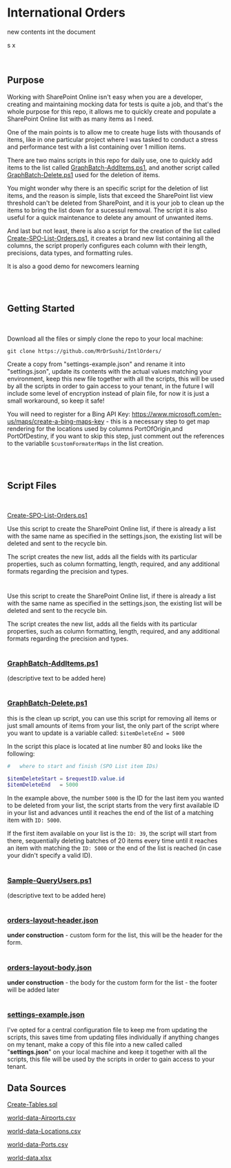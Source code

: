 # **International Orders**

new contents int the document

s
x


<br>

## **Purpose**

Working with SharePoint Online isn't easy when you are a developer, creating and maintaining mocking data for tests is quite a job, and that's the whole purpose for this repo, it allows me to quickly create and populate a SharePoint Online list with as many items as I need.

One of the main points is to allow me to create huge lists with thousands of items, like in one particular project where I was tasked to conduct a stress and performance test with a list containing over 1 million items.

There are two mains scripts in this repo for daily use, one to quickly add items to the list called  [GraphBatch-AddItems.ps1](GraphBatch-AddItems.ps1), and another script called [GraphBatch-Delete.ps1](GraphBatch-Delete.ps1) used for the deletion of items.

You might wonder why there is an specific script for the deletion of list items, and the reason is simple, lists that exceed the SharePoint list view threshold can't be deleted from SharePoint, and it is your job to clean up the items to bring the list down for a sucessul removal. The script it is also useful for a quick maintenance to delete any amount of unwanted items.

And last but not least, there is also a script for the creation of the list called [Create-SPO-List-Orders.ps1](Create-SPO-List-Orders.ps1), it creates a brand new list containing all the columns, the script properly configures each column with their length, precisions, data types, and formatting rules.

It is also a good demo for newcomers learning

<br>
<br>

## **Getting Started**

<br>

Download all the files or simply clone the repo to your local machine:

```
git clone https://github.com/MrDrSushi/IntlOrders/
```

Create a copy from "settings-example.json" and rename it into "settings.json", update its contents with the actual values matching your environment, keep this new file together with all the scripts, this will be used by all the scripts in order to gain access to your tenant, in the future I will include some level of encryption instead of plain file, for now it is just a small workaround, so keep it safe!

You will need to register for a Bing API Key: https://www.microsoft.com/en-us/maps/create-a-bing-maps-key - this is a necessary step to get map rendering for the locations used by columns PortOfOrigin,and PortOfDestiny, if you want to skip this step, just comment out the references to the variablle ```$customFormaterMaps``` in the list creation.

<br>
<br>

## **Script Files**

<br>

[Create-SPO-List-Orders.ps1](Create-SPO-List-Orders.ps1)

Use this script to create the SharePoint Online list, if there is already a list with the same name as specified in the settings.json, the existing list will be deleted and sent to the recycle bin.

The script creates the new list, adds all the fields with its particular properties, such as column formatting, length, required, and any additional formats regarding the precision and types.

#

Use this script to create the SharePoint Online list, if there is already a list with the same name as specified in the settings.json, the existing list will be deleted and sent to the recycle bin.

The script creates the new list, adds all the fields with its particular properties, such as column formatting, length, required, and any additional formats regarding the precision and types.

#

### [GraphBatch-AddItems.ps1](GraphBatch-AddItems.ps1)

(descriptive text to be added here)

#

### [GraphBatch-Delete.ps1](GraphBatch-Delete.ps1)

this is the clean up script, you can use this script for removing all items or just small amounts of items from your list, the only part of the script where you want to update is a variable called: ```$itemDeleteEnd = 5000```

In the script this place is located at line number 80 and looks like the following:

```powershell
#   where to start and finish (SPO List item IDs)

$itemDeleteStart = $requestID.value.id
$itemDeleteEnd   = 5000
```

In the example above, the number ```5000``` is the ID for the last item you wanted to be deleted from your list, the script starts from the very first available ID in your list and advances until it reaches the end of the list of a matching item with ```ID: 5000```.

If the first item available on your list is the ```ID: 39```, the script will start from there, sequentially deleting batches of 20 items every time until it reaches an item with matching the ```ID: 5000``` or the end of the list is reached (in case your didn't specify a valid ID).

#

### [Sample-QueryUsers.ps1](Sample-QueryUsers.ps1)

(descriptive text to be added here)

#

### [orders-layout-header.json](orders-layout-header.json)

**under construction** - custom form for the list, this will be the header for the form.

#

### [orders-layout-body.json](orders-layout-body.json)

**under construction** - the body for the custom form for the list - the footer will be added later

#

### [settings-example.json](settings-example.json)

I've opted for a central configuration file to keep me from updating the scripts, this saves time from updating files individually if anything changes on my tenant, make a copy of this file into a new called called "**settings.json**" on your local machine and keep it together with all the scripts, this file will be used by the scripts in order to gain access to your tenant.

## **Data Sources**

[Create-Tables.sql](Create-Tables.sql)

[world-data-Airports.csv](world-data-Airports.csv)

[world-data-Locations.csv](world-data-Locations.csv)

[world-data-Ports.csv](world-data-Ports.csv)

[world-data.xlsx](world-data.xlsx)